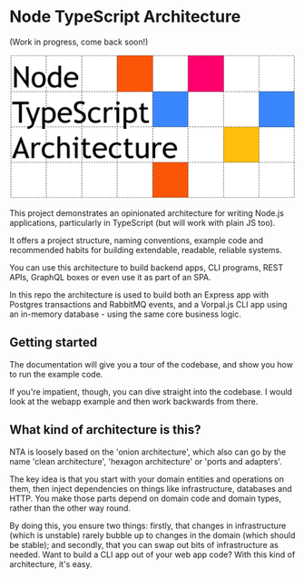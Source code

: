 # Node TypeScript Architecture

(Work in progress, come back soon!)

![Logo](docs/logo.png)

This project demonstrates an opinionated architecture for writing Node.js applications, particularly in TypeScript (but
will work with plain JS too).

It offers a project structure, naming conventions, example code and recommended habits for building extendable, readable,
reliable systems.

You can use this architecture to build backend apps, CLI programs, REST APIs, GraphQL boxes or even use it as part of an SPA.

In this repo the architecture is used to build both an Express app with Postgres transactions and RabbitMQ events, and a
Vorpal.js CLI app using an in-memory database - using the same core business logic.

## Getting started

The documentation will give you a tour of the codebase, and show you how to run the example code.

If you're impatient, though, you can dive straight into the codebase. I would look at the webapp example and then work
backwards from there.

## What kind of architecture is this?

NTA is loosely based on the 'onion architecture', which also can go by the name 'clean architecture', 'hexagon architecture'
or 'ports and adapters'.

The key idea is that you start with your domain entities and operations on them, then inject dependencies on things like
infrastructure, databases and HTTP. You make those parts depend on domain code and domain types, rather than the other way
round.

By doing this, you ensure two things: firstly, that changes in infrastructure (which is unstable) rarely bubble up to 
changes in the domain (which should be stable); and secondly, that you can swap out bits of infrastructure as needed. Want to
build a CLI app out of your web app code? With this kind of architecture, it's easy.
